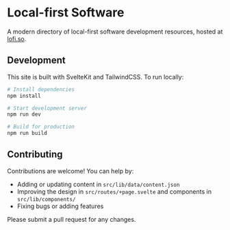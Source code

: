 # Local-first Software

A modern directory of local-first software development resources, hosted at [lofi.so](https://lofi.so).

## Development

This site is built with SvelteKit and TailwindCSS. To run locally:

```bash
# Install dependencies
npm install

# Start development server
npm run dev

# Build for production
npm run build
```

## Contributing

Contributions are welcome! You can help by:

- Adding or updating content in `src/lib/data/content.json`
- Improving the design in `src/routes/+page.svelte` and components in `src/lib/components/`
- Fixing bugs or adding features

Please submit a pull request for any changes.
